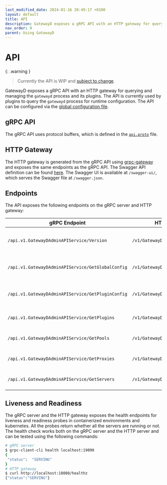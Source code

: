 ```yaml
---
last_modified_date: 2024-01-16 20:49:17 +0100
layout: default
title: API
description: GatewayD exposes a gRPC API with an HTTP gateway for querying and managing the `gatewayd` process and its plugins.
nav_order: 9
parent: Using GatewayD
---
```


# API

{: .warning }
> Currently the API is WIP and [subject to change](https://github.com/gatewayd-io/gatewayd/issues/181).

GatewayD exposes a gRPC API with an HTTP gateway for querying and managing the `gatewayd` process and its plugins. The API is currently used by plugins to query the `gatewayd` process for runtime configuration. The API can be configured via the [global configuration file](/using-gatewayd/global-configuration/api).

## gRPC API

The gRPC API uses protocol buffers, which is defined in the [`api.proto`](https://github.com/gatewayd-io/gatewayd/blob/main/api/v1/api.proto) file.

## HTTP Gateway

The HTTP gateway is generated from the gRPC API using [grpc-gateway](https://github.com/grpc-ecosystem/grpc-gateway) and exposes the same endpoints as the gRPC API. The Swagger API definition can be found [here](https://github.com/gatewayd-io/gatewayd/blob/main/api/v1/api.swagger.json). The Swagger UI is available at `/swagger-ui/`, which serves the Swagger file at `/swagger.json`.

## Endpoints

The API exposes the following endpoints on the gRPC server and HTTP gateway:

| gRPC Endpoint                                     | HTTP Gateway Endpoint                       | Description                                 |
| ------------------------------------------------- | ------------------------------------------- | ------------------------------------------- |
| `/api.v1.GatewayDAdminAPIService/Version`         | `/v1/GatewayDPluginService/Version`         | Returns the version information of GatewayD |
| `/api.v1.GatewayDAdminAPIService/GetGlobalConfig` | `/v1/GatewayDPluginService/GetGlobalConfig` | Returns the loaded global configuration     |
| `/api.v1.GatewayDAdminAPIService/GetPluginConfig` | `/v1/GatewayDPluginService/GetPluginConfig` | Returns the loaded plugins configuration    |
| `/api.v1.GatewayDAdminAPIService/GetPlugins`      | `/v1/GatewayDPluginService/GetPlugins`      | Returns the list of plugins loaded          |
| `/api.v1.GatewayDAdminAPIService/GetPools`        | `/v1/GatewayDPluginService/GetPools`        | Returns the list of active pools            |
| `/api.v1.GatewayDAdminAPIService/GetProxies`      | `/v1/GatewayDPluginService/GetProxies`      | Returns the list of active proxies          |
| `/api.v1.GatewayDAdminAPIService/GetServers`      | `/v1/GatewayDPluginService/GetServers`      | Returns the list of active servers          |

## Liveness and Readiness

The gRPC server and the HTTP gateway exposes the health endpoints for liveness and readiness probes in containerized environments and kubernetes. All the probes return whether all the servers are running or not. The health check works both on the gRPC server and the HTTP server and can be tested using the following commands:

```bash
# gRPC server
$ grpc-client-cli health localhost:19090
{
 "status":  "SERVING"
}
# HTTP gateway
$ curl http://localhost:18080/healthz
{"status":"SERVING"}
```
